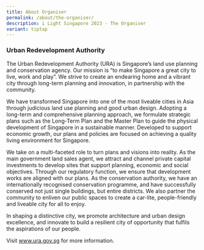 ```yaml
---
title: About Organiser
permalink: /about/the-organiser/
description: i Light Singapore 2023 - The Organiser
variant: tiptap
---
```

<h3>Urban Redevelopment Authority</h3>
<p>The Urban Redevelopment Authority (URA) is Singapore’s land use planning
and conservation agency. Our mission is “to make Singapore a great city
to live, work and play”. We strive to create an endearing home and a vibrant
city through long-term planning and innovation, in partnership with the
community.</p>
<p>We have transformed Singapore into one of the most liveable cities in
Asia through judicious land use planning and good urban design. Adopting
a long-term and comprehensive planning approach, we formulate strategic
plans such as the Long-Term Plan and the Master Plan to guide the physical
development of Singapore in a sustainable manner. Developed to support
economic growth, our plans and policies are focused on achieving a quality
living environment for Singapore.</p>
<p>We take on a multi-faceted role to turn plans and visions into reality.
As the main government land sales agent, we attract and channel private
capital investments to develop sites that support planning, economic and
social objectives. Through our regulatory function, we ensure that development
works are aligned with our plans. As the conservation authority, we have
an internationally recognised conservation programme, and have successfully
conserved not just single buildings, but entire districts. We also partner
the community to enliven our public spaces to create a car-lite, people-friendly
and liveable city for all to enjoy.</p>
<p>In shaping a distinctive city, we promote architecture and urban design
excellence, and innovate to build a resilient city of opportunity that
fulfils the aspirations of our people.</p>
<p>Visit <a href="http://www.ura.gov.sg" rel="noopener noreferrer nofollow" target="_blank">www.ura.gov.sg</a> for
more information.</p>
<p></p>
<p></p>